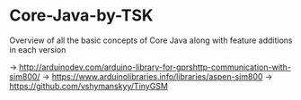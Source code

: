 # Core-Java-by-TSK
Overview of all the basic concepts of Core Java along with feature additions in each version

-> http://arduinodev.com/arduino-library-for-gprshttp-communication-with-sim800/
-> https://www.arduinolibraries.info/libraries/aspen-sim800
-> https://github.com/vshymanskyy/TinyGSM
